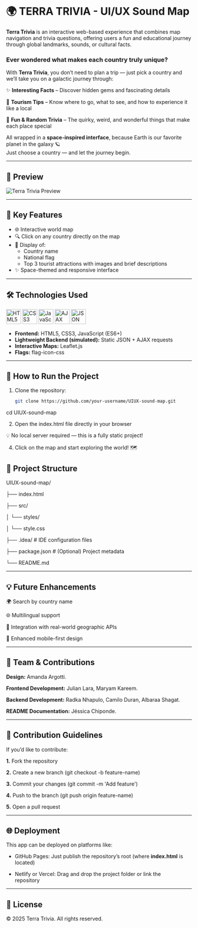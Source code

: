 # 🌍 TERRA TRIVIA - UI/UX Sound Map

**Terra Trivia** is an interactive web-based experience that combines map navigation and trivia questions, offering users a fun and educational journey through global landmarks, sounds, or cultural facts.

### Ever wondered what makes each country truly unique?  

With **Terra Trivia**, you don’t need to plan a trip — just pick a country and we’ll take you on a galactic journey through:

✨ **Interesting Facts** – Discover hidden gems and fascinating details  

🧳 **Tourism Tips** – Know where to go, what to see, and how to experience it like a local  

🎉 **Fun & Random Trivia** – The quirky, weird, and wonderful things that make each place special  

All wrapped in a **space-inspired interface**, because Earth is our favorite planet in the galaxy 🪐  
Just choose a country — and let the journey begin.

---

## 📸 Preview

![Terra Trivia Preview](./img/screenshot.png)


---

## 🚀 Key Features

- 🌐 Interactive world map
- 🔍 Click on any country directly on the map
- 📄 Display of:
  - Country name
  - National flag
  - Top 3 tourist attractions with images and brief descriptions
- ✨ Space-themed and responsive interface

---

## 🛠️ Technologies Used

<div align="left">

<img src="https://cdn.jsdelivr.net/gh/devicons/devicon/icons/html5/html5-original.svg" width="40" title="HTML5"/> 
<img src="https://cdn.jsdelivr.net/gh/devicons/devicon/icons/css3/css3-original.svg" width="40" title="CSS3"/>
<img src="https://cdn.jsdelivr.net/gh/devicons/devicon/icons/javascript/javascript-original.svg" width="40" title="JavaScript"/>
<img src="https://upload.wikimedia.org/wikipedia/commons/9/99/Unofficial_JavaScript_logo_2.svg" width="40" title="AJAX"/>
<img src="https://img.icons8.com/color/48/000000/json--v1.png" width="40" title="JSON"/>

</div>

- **Frontend:** HTML5, CSS3, JavaScript (ES6+)
- **Lightweight Backend (simulated):** Static JSON + AJAX requests
- **Interactive Maps:** Leaflet.js
- **Flags:** flag-icon-css

---

## 🚀  How to Run the Project
1. Clone the repository:
   
   ```bash
   git clone https://github.com/your-username/UIUX-sound-map.git
cd UIUX-sound-map

2.   Open the index.html file directly in your browser
   
  💡 No local server required — this is a fully static project!
  
4. Click on the map and start exploring the world! 🗺️

## 📁 Project Structure

UIUX-sound-map/

├── index.html

├── src/

│   └── styles/

│       └── style.css

├── .idea/                 # IDE configuration files

├── package.json           # (Optional) Project metadata

└── README.md


 ---

## 💡 Future Enhancements

🌍 Search by country name

🌐 Multilingual support

🔄 Integration with real-world geographic APIs

📱 Enhanced mobile-first design

---

## 👥 Team & Contributions

**Design:** Amanda Argotti.

**Frontend Development:** Julian Lara, Maryam Kareem.

**Backend Development:** Radka Nhapulo, Camilo Duran, Albaraa Shagat.

**README Documentation:** Jéssica Chiponde.

---

## 🧩 Contribution Guidelines
If you’d like to contribute:

**1.** Fork the repository

**2.** Create a new branch (git checkout -b feature-name)

**3.** Commit your changes (git commit -m 'Add feature')

**4.** Push to the branch (git push origin feature-name)

**5.** Open a pull request

---

## 🌐 Deployment

This app can be deployed on platforms like:

-  GitHub Pages: Just publish the repository’s root (where **index.html** is located)

-  Netlify or Vercel: Drag and drop the project folder or link the       
   repository
   
--- 

## 📜 License

© 2025 Terra Trivia. All rights reserved.



